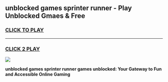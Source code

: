 
## unblocked games sprinter runner - Play Unblocked Gmaes & Free
<h3>
<a href="https://news.freeplayer.one?title=unblocked_games_sprinter_runner&ref=23F">CLICK TO PLAY</a></h3>
<hr>

<h3>
<a href="https://news.freeplayer.one?title=unblocked_games_sprinter_runner&ref=23F">CLICK 2 PLAY</a>
  
</h3>

<a href="https://news.freeplayer.one?title=unblocked_games_sprinter_runner&ref=23F/"><img src="https://clearcache.store/games.png"></a>


**unblocked games sprinter runner games unblocked: Your Gateway to Fun and Accessible Online Gaming**
